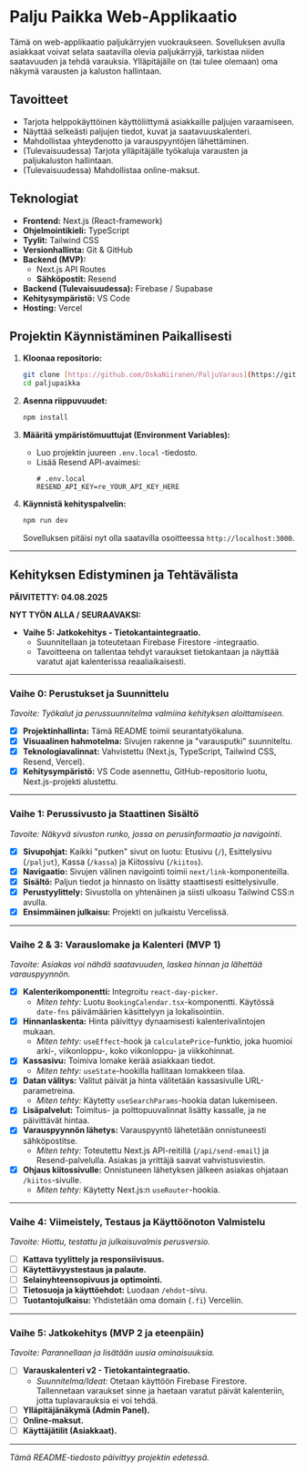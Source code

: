 # Palju Paikka Web-Applikaatio

Tämä on web-applikaatio paljukärryjen vuokraukseen. Sovelluksen avulla asiakkaat voivat selata saatavilla olevia paljukärryjä, tarkistaa niiden saatavuuden ja tehdä varauksia. Ylläpitäjälle on (tai tulee olemaan) oma näkymä varausten ja kaluston hallintaan.

## Tavoitteet

- Tarjota helppokäyttöinen käyttöliittymä asiakkaille paljujen varaamiseen.
- Näyttää selkeästi paljujen tiedot, kuvat ja saatavuuskalenteri.
- Mahdollistaa yhteydenotto ja varauspyyntöjen lähettäminen.
- (Tulevaisuudessa) Tarjota ylläpitäjälle työkaluja varausten ja paljukaluston hallintaan.
- (Tulevaisuudessa) Mahdollistaa online-maksut.

## Teknologiat

- **Frontend:** Next.js (React-framework)
- **Ohjelmointikieli:** TypeScript
- **Tyylit:** Tailwind CSS
- **Versionhallinta:** Git & GitHub
- **Backend (MVP):**
  - Next.js API Routes
  - **Sähköpostit:** Resend
- **Backend (Tulevaisuudessa):** Firebase / Supabase
- **Kehitysympäristö:** VS Code
- **Hosting:** Vercel

## Projektin Käynnistäminen Paikallisesti

1.  **Kloonaa repositorio:**

    ```bash
    git clone [https://github.com/OskaNiiranen/PaljuVaraus](https://github.com/OskaNiiranen/PaljuVaraus)
    cd paljupaikka
    ```

2.  **Asenna riippuvuudet:**

    ```bash
    npm install
    ```

3.  **Määritä ympäristömuuttujat (Environment Variables):**
    - Luo projektin juureen `.env.local` -tiedosto.
    - Lisää Resend API-avaimesi:
      ```
      # .env.local
      RESEND_API_KEY=re_YOUR_API_KEY_HERE
      ```

4.  **Käynnistä kehityspalvelin:**
    ```bash
    npm run dev
    ```
    Sovelluksen pitäisi nyt olla saatavilla osoitteessa `http://localhost:3000`.

---

## Kehityksen Edistyminen ja Tehtävälista

**PÄIVITETTY: 04.08.2025**

**NYT TYÖN ALLA / SEURAAVAKSI:**

- **Vaihe 5: Jatkokehitys - Tietokantaintegraatio.**
  - Suunnitellaan ja toteutetaan Firebase Firestore -integraatio.
  - Tavoitteena on tallentaa tehdyt varaukset tietokantaan ja näyttää varatut ajat kalenterissa reaaliaikaisesti.

---

### Vaihe 0: Perustukset ja Suunnittelu

_Tavoite: Työkalut ja perussuunnitelma valmiina kehityksen aloittamiseen._

- [x] **Projektinhallinta:** Tämä README toimii seurantatyökaluna.
- [x] **Visuaalinen hahmotelma:** Sivujen rakenne ja "varausputki" suunniteltu.
- [x] **Teknologiavalinnat:** Vahvistettu (Next.js, TypeScript, Tailwind CSS, Resend, Vercel).
- [x] **Kehitysympäristö:** VS Code asennettu, GitHub-repositorio luotu, Next.js-projekti alustettu.

---

### Vaihe 1: Perussivusto ja Staattinen Sisältö

_Tavoite: Näkyvä sivuston runko, jossa on perusinformaatio ja navigointi._

- [x] **Sivupohjat:** Kaikki "putken" sivut on luotu: Etusivu (`/`), Esittelysivu (`/paljut`), Kassa (`/kassa`) ja Kiitossivu (`/kiitos`).
- [x] **Navigaatio:** Sivujen välinen navigointi toimii `next/link`-komponenteilla.
- [x] **Sisältö:** Paljun tiedot ja hinnasto on lisätty staattisesti esittelysivulle.
- [x] **Perustyylittely:** Sivustolla on yhtenäinen ja siisti ulkoasu Tailwind CSS:n avulla.
- [x] **Ensimmäinen julkaisu:** Projekti on julkaistu Vercelissä.

---

### Vaihe 2 & 3: Varauslomake ja Kalenteri (MVP 1)

_Tavoite: Asiakas voi nähdä saatavuuden, laskea hinnan ja lähettää varauspyynnön._

- [x] **Kalenterikomponentti:** Integroitu `react-day-picker`.
  - _Miten tehty:_ Luotu `BookingCalendar.tsx`-komponentti. Käytössä `date-fns` päivämäärien käsittelyyn ja lokalisointiin.
- [x] **Hinnanlaskenta:** Hinta päivittyy dynaamisesti kalenterivalintojen mukaan.
  - _Miten tehty:_ `useEffect`-hook ja `calculatePrice`-funktio, joka huomioi arki-, viikonloppu-, koko viikonloppu- ja viikkohinnat.
- [x] **Kassasivu:** Toimiva lomake kerää asiakkaan tiedot.
  - _Miten tehty:_ `useState`-hookilla hallitaan lomakkeen tilaa.
- [x] **Datan välitys:** Valitut päivät ja hinta välitetään kassasivulle URL-parametreina.
  - _Miten tehty:_ Käytetty `useSearchParams`-hookia datan lukemiseen.
- [x] **Lisäpalvelut:** Toimitus- ja polttopuuvalinnat lisätty kassalle, ja ne päivittävät hintaa.
- [x] **Varauspyynnön lähetys:** Varauspyyntö lähetetään onnistuneesti sähköpostitse.
  - _Miten tehty:_ Toteutettu Next.js API-reitillä (`/api/send-email`) ja Resend-palvelulla. Asiakas ja yrittäjä saavat vahvistusviestin.
- [x] **Ohjaus kiitossivulle:** Onnistuneen lähetyksen jälkeen asiakas ohjataan `/kiitos`-sivulle.
  - _Miten tehty:_ Käytetty Next.js:n `useRouter`-hookia.

---

### Vaihe 4: Viimeistely, Testaus ja Käyttöönoton Valmistelu

_Tavoite: Hiottu, testattu ja julkaisuvalmis perusversio._

- [ ] **Kattava tyylittely ja responsiivisuus.**
- [ ] **Käytettävyystestaus ja palaute.**
- [ ] **Selainyhteensopivuus ja optimointi.**
- [ ] **Tietosuoja ja käyttöehdot:** Luodaan `/ehdot`-sivu.
- [ ] **Tuotantojulkaisu:** Yhdistetään oma domain (`.fi`) Verceliin.

---

### Vaihe 5: Jatkokehitys (MVP 2 ja eteenpäin)

_Tavoite: Parannellaan ja lisätään uusia ominaisuuksia._

- [ ] **Varauskalenteri v2 - Tietokantaintegraatio.**
  - _Suunnitelma/Ideat:_ Otetaan käyttöön Firebase Firestore. Tallennetaan varaukset sinne ja haetaan varatut päivät kalenteriin, jotta tuplavarauksia ei voi tehdä.
- [ ] **Ylläpitäjänäkymä (Admin Panel).**
- [ ] **Online-maksut.**
- [ ] **Käyttäjätilit (Asiakkaat).**

---

_Tämä README-tiedosto päivittyy projektin edetessä._
